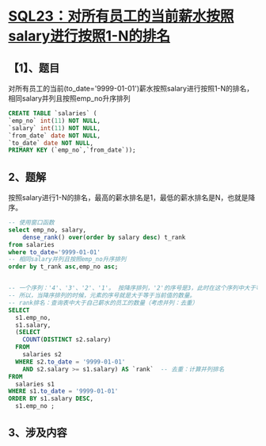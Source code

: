 # [SQL23：对所有员工的当前薪水按照salary进行按照1-N的排名](https://www.nowcoder.com/practice/b9068bfe5df74276bd015b9729eec4bf?tpId=82&&tqId=29775&rp=1&ru=/ta/sql&qru=/ta/sql/question-ranking)

## 【1】、题目

对所有员工的当前(to_date='9999-01-01')薪水按照salary进行按照1-N的排名，相同salary并列且按照emp_no升序排列

```sql
CREATE TABLE `salaries` (
`emp_no` int(11) NOT NULL,
`salary` int(11) NOT NULL,
`from_date` date NOT NULL,
`to_date` date NOT NULL,
PRIMARY KEY (`emp_no`,`from_date`));
```

## 2、题解


按照salary进行1-N的排名，最高的薪水排名是1，最低的薪水排名是N，也就是降序。

```sql
-- 使用窗口函数
select emp_no, salary, 
    dense_rank() over(order by salary desc) t_rank
from salaries
where to_date='9999-01-01'
-- 相同salary并列且按照emp_no升序排列
order by t_rank asc,emp_no asc;


-- 一个序列：'4'、'3'、'2'、'1'。 按降序排列，'2'的序号是3，此时在这个序列中大于等于当前值的数量也是3
-- 所以，当降序排列的时候，元素的序号就是大于等于当前值的数量。
-- rank排名：查询表中大于自己薪水的员工的数量（考虑并列：去重）
SELECT 
  s1.emp_no,
  s1.salary,
  (SELECT 
    COUNT(DISTINCT s2.salary) 
  FROM
    salaries s2 
  WHERE s2.to_date = '9999-01-01' 
    AND s2.salary >= s1.salary) AS `rank`  -- 去重：计算并列排名
FROM
  salaries s1 
WHERE s1.to_date = '9999-01-01' 
ORDER BY s1.salary DESC,
  s1.emp_no ;
```

## 3、涉及内容